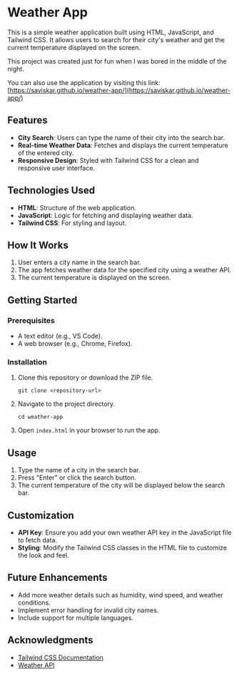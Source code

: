 # Weather App

This is a simple weather application built using HTML, JavaScript, and Tailwind CSS. It allows users to search for their city's weather and get the current temperature displayed on the screen.

This project was created just for fun when I was bored in the middle of the night.

You can also use the application by visiting this link: [https://saviskar.github.io/weather-app/](https://saviskar.github.io/weather-app/)

## Features

- **City Search**: Users can type the name of their city into the search bar.
- **Real-time Weather Data**: Fetches and displays the current temperature of the entered city.
- **Responsive Design**: Styled with Tailwind CSS for a clean and responsive user interface.

## Technologies Used

- **HTML**: Structure of the web application.
- **JavaScript**: Logic for fetching and displaying weather data.
- **Tailwind CSS**: For styling and layout.

## How It Works

1. User enters a city name in the search bar.
2. The app fetches weather data for the specified city using a weather API.
3. The current temperature is displayed on the screen.

## Getting Started

### Prerequisites

- A text editor (e.g., VS Code).
- A web browser (e.g., Chrome, Firefox).

### Installation

1. Clone this repository or download the ZIP file.
   ```
   git clone <repository-url>
   ```
2. Navigate to the project directory.
   ```
   cd weather-app
   ```
3. Open `index.html` in your browser to run the app.

## Usage

1. Type the name of a city in the search bar.
2. Press "Enter" or click the search button.
3. The current temperature of the city will be displayed below the search bar.

## Customization

- **API Key**: Ensure you add your own weather API key in the JavaScript file to fetch data.
- **Styling**: Modify the Tailwind CSS classes in the HTML file to customize the look and feel.

## Future Enhancements

- Add more weather details such as humidity, wind speed, and weather conditions.
- Implement error handling for invalid city names.
- Include support for multiple languages.

## Acknowledgments

- [Tailwind CSS Documentation](https://tailwindcss.com/docs)
- [Weather API](https://openweathermap.org/api)
